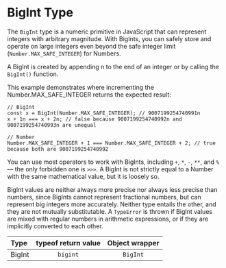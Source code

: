 # BigInt Type

The `BigInt` type is a numeric primitive in JavaScript that can represent integers with arbitrary magnitude. With BigInts, you can safely store and operate on large integers even beyond the safe integer limit (`Number.MAX_SAFE_INTEGER`) for Numbers.

A BigInt is created by appending n to the end of an integer or by calling the `BigInt()` function.

This example demonstrates where incrementing the Number.MAX_SAFE_INTEGER returns the expected result:

```
// BigInt
const x = BigInt(Number.MAX_SAFE_INTEGER); // 9007199254740991n
x + 1n === x + 2n; // false because 9007199254740992n and 9007199254740993n are unequal

// Number
Number.MAX_SAFE_INTEGER + 1 === Number.MAX_SAFE_INTEGER + 2; // true because both are 9007199254740992
```

You can use most operators to work with BigInts, including `+`, `*`, `-`, `**`, and `%` — the only forbidden one is `>>>`. A BigInt is not strictly equal to a Number with the same mathematical value, but it is loosely so.

BigInt values are neither always more precise nor always less precise than numbers, since BigInts cannot represent fractional numbers, but can represent big integers more accurately. Neither type entails the other, and they are not mutually substitutable. A `TypeError` is thrown if BigInt values are mixed with regular numbers in arithmetic expressions, or if they are implicitly converted to each other.

| Type              | typeof return value | Object wrapper |
| :---------------- | :-----------------: | :------------: |
| BigInt            | `bigint`     	      | `BigInt` 	   |